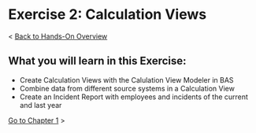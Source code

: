 # Exercise 2: Calculation Views

< [Back to Hands-On Overview](../README.md)

## What you will learn in this Exercise:

- Create Calculation Views with the Calulation View Modeler in BAS
- Combine data from different source systems in a Calculation View
- Create an Incident Report with employees and incidents of the current and last year

[Go to Chapter 1](./Exercise2_Chapter1.md) >
